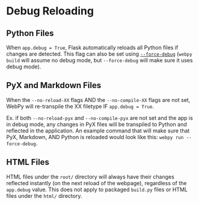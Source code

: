 # Debug Reloading

## Python Files

When `app.debug = True`, Flask automatically reloads all Python files if changes are detected. This flag can also be set using [`--force-debug`](cli.md#options) (`webpy build` will assume no debug mode, but `--force-debug` will make sure it uses debug mode).

## PyX and Markdown Files

When the `--no-reload-XX` flags AND the `--no-compile-XX` flags are not set, WebPy will re-transpile the XX filetype IF `app.debug = True`. 

Ex. if both `--no-reload-pyx` and `--no-compile-pyx` are not set and the app is in debug mode, any changes in PyX files will be transpiled to Python and reflected in the application. An example command that will make sure that PyX, Markdown, AND Python is reloaded would look like this: `webpy run --force-debug`.

## HTML Files

HTML files under the `root/` directory will always have their changes reflected instantly (on the next reload of the webpage), regardless of the `app.debug` value. This does not apply to packaged `build.py` files or HTML files under the `html/` directory.